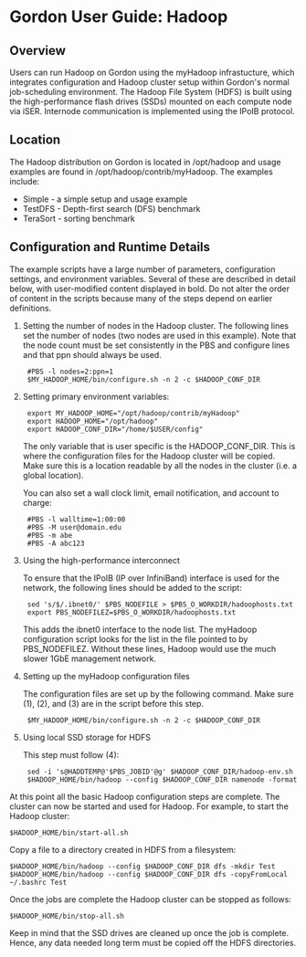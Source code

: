 Gordon User Guide: Hadoop
=========================
Overview
--------
Users can run Hadoop on Gordon using the myHadoop infrastucture, which integrates configuration and Hadoop cluster setup within Gordon's normal job-scheduling environment. The Hadoop File System (HDFS) is built using the high-performance flash drives (SSDs) mounted on each compute node via iSER. Internode communication is implemented using the IPoIB protocol.

Location
--------
The Hadoop distribution on Gordon is located in /opt/hadoop and usage examples are found in /opt/hadoop/contrib/myHadoop. The examples include:

* Simple - a simple setup and usage example
* TestDFS - Depth-first search (DFS) benchmark
* TeraSort - sorting benchmark

Configuration and Runtime Details
---------------------------------
The example scripts have a large number of parameters, configuration settings, and environment variables. Several of these are described in detail below, with user-modified content displayed in bold. Do not alter the order of content in the scripts because many of the steps depend on earlier definitions.

1. Setting the number of nodes in the Hadoop cluster.
    The following lines set the number of nodes (two nodes are used in this example). Note that the node count must be set consistently in the PBS and configure lines and that ppn should always be used.

        #PBS -l nodes=2:ppn=1
        $MY_HADOOP_HOME/bin/configure.sh -n 2 -c $HADOOP_CONF_DIR

2. Setting primary environment variables:

        export MY_HADOOP_HOME="/opt/hadoop/contrib/myHadoop"
        export HADOOP_HOME="/opt/hadoop"
        export HADOOP_CONF_DIR="/home/$USER/config"

    The only variable that is user specific is the HADOOP_CONF_DIR. This is where the configuration files for the Hadoop cluster will be copied. Make sure this is a location readable by all the nodes in the cluster (i.e. a global location).

    You can also set a wall clock limit, email notification, and account to charge:

        #PBS -l walltime=1:00:00
        #PBS -M user@domain.edu
        #PBS -m abe
        #PBS -A abc123

3. Using the high-performance interconnect

    To ensure that the IPoIB (IP over InfiniBand) interface is used for the network, the following lines should be added to the script:

        sed 's/$/.ibnet0/' $PBS_NODEFILE > $PBS_O_WORKDIR/hadoophosts.txt
        export PBS_NODEFILEZ=$PBS_O_WORKDIR/hadoophosts.txt

    This adds the ibnet0 interface to the node list. The myHadoop configuration script looks for the list in the file pointed to by PBS_NODEFILEZ. Without these lines, Hadoop would use the much slower 1GbE management network.

4. Setting up the myHadoop configuration files

    The configuration files are set up by the following command. Make sure (1), (2), and (3) are in the script before this step.

        $MY_HADOOP_HOME/bin/configure.sh -n 2 -c $HADOOP_CONF_DIR

5. Using local SSD storage for HDFS

    This step must follow (4):

        sed -i 's@HADDTEMP@'$PBS_JOBID'@g' $HADOOP_CONF_DIR/hadoop-env.sh
        $HADOOP_HOME/bin/hadoop --config $HADOOP_CONF_DIR namenode -format

At this point all the basic Hadoop configuration steps are complete. The cluster can now be started and used for Hadoop. For example, to start the Hadoop cluster:

    $HADOOP_HOME/bin/start-all.sh

Copy a file to a directory created in HDFS from a filesystem:

    $HADOOP_HOME/bin/hadoop --config $HADOOP_CONF_DIR dfs -mkdir Test
    $HADOOP_HOME/bin/hadoop --config $HADOOP_CONF_DIR dfs -copyFromLocal ~/.bashrc Test

Once the jobs are complete the Hadoop cluster can be stopped as follows:

    $HADOOP_HOME/bin/stop-all.sh

Keep in mind that the SSD drives are cleaned up once the job is complete. Hence, any data needed long term must be copied off the HDFS directories.
